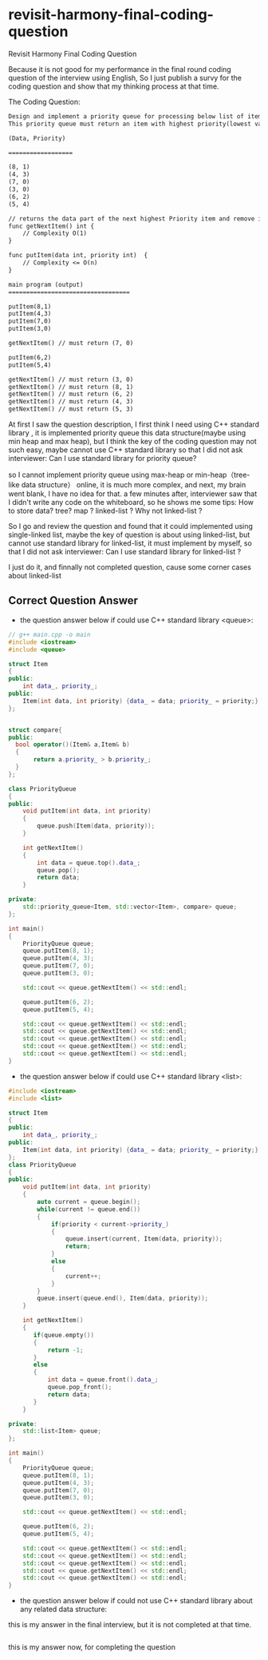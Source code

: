 # revisit-harmony-final-coding-question

Revisit Harmony Final Coding Question

Because it is not good for my performance in the final round coding question of the interview using English, So I just publish a survy for the coding question and show  that  my thinking process at that time.

The Coding Question:

```txt
Design and implement a priority queue for processing below list of items.
This priority queue must return an item with highest priority(lowest value for priority field) and should not take more than O(1) time.

(Data, Priority)

==================

(8, 1)
(4, 3)
(7, 0)
(3, 0)
(6, 2)
(5, 4)

// returns the data part of the next highest Priority item and remove it
func getNextItem() int {
    // Complexity O(1)
}

func putItem(data int, priority int)  {
    // Complexity <= O(n)
}

main program (output)
==================================

putItem(8,1)
putItem(4,3)
putItem(7,0)
putItem(3,0)

getNextItem() // must return (7, 0)

putItem(6,2)
putItem(5,4)

getNextItem() // must return (3, 0)
getNextItem() // must return (8, 1)
getNextItem() // must return (6, 2)
getNextItem() // must return (4, 3)
getNextItem() // must return (5, 3)

```

At first I saw the question description, I first think I need using C++ standard library <queue>
, it is implemented priority queue this data structure(maybe using min heap and max heap), but I think the key of the coding question may not such easy, maybe cannot use C++ standard library so that I did not ask interviewer: Can I use standard library for priority queue? 

so I cannot implement priority queue using max-heap or min-heap（tree-like data structure） online, it is much more complex, and next, my brain went blank, I have no idea for that. a few minutes after, interviewer  saw that I didn't write any code on the whiteboard, so he shows me some tips:  How to store data?   tree? map ? linked-list ?  Why not linked-list ?   

So I go and review the question and found that it could implemented using single-linked list, maybe the key of question is about using linked-list, but cannot use standard library for linked-list, it must implement by myself, so that I did not ask interviewer: Can I use standard library for linked-list ?

I just do it, and finnally not completed question, cause some corner cases about linked-list


## Correct Question Answer

- the question answer below if could use C++ standard library \<queue\>:

```cpp
// g++ main.cpp -o main
#include <iostream>
#include <queue>

struct Item 
{
public:
    int data_, priority_;
public:
    Item(int data, int priority) {data_ = data; priority_ = priority;}
};


struct compare{
public:
  bool operator()(Item& a,Item& b) 
  {
       return a.priority_ > b.priority_;
  }
};

class PriorityQueue
{
public:
    void putItem(int data, int priority)
    {
        queue.push(Item(data, priority));
    }

    int getNextItem()
    {
        int data = queue.top().data_;
        queue.pop();
        return data;
    }

private:
    std::priority_queue<Item, std::vector<Item>, compare> queue;
};

int main()
{
    PriorityQueue queue;
    queue.putItem(8, 1);
    queue.putItem(4, 3);
    queue.putItem(7, 0);
    queue.putItem(3, 0);

    std::cout << queue.getNextItem() << std::endl;

    queue.putItem(6, 2);
    queue.putItem(5, 4);

    std::cout << queue.getNextItem() << std::endl;
    std::cout << queue.getNextItem() << std::endl;
    std::cout << queue.getNextItem() << std::endl;
    std::cout << queue.getNextItem() << std::endl;
    std::cout << queue.getNextItem() << std::endl;
}
```

- the question answer below if could use C++ standard library \<list\>:

```cpp
#include <iostream>
#include <list>

struct Item 
{
public:
    int data_, priority_;
public:
    Item(int data, int priority) {data_ = data; priority_ = priority;}
};
class PriorityQueue
{
public:
    void putItem(int data, int priority)
    {
        auto current = queue.begin();
        while(current != queue.end())
        {   
            if(priority < current->priority_)
            {
                queue.insert(current, Item(data, priority));
                return;   
            }
            else
            {
                current++;
            }
        }
        queue.insert(queue.end(), Item(data, priority));
    }

    int getNextItem()
    {
       if(queue.empty())
       {
           return -1;
       }
       else
       {
           int data = queue.front().data_;
           queue.pop_front();
           return data;
       }
    }

private:
    std::list<Item> queue;
};

int main()
{
    PriorityQueue queue;
    queue.putItem(8, 1);
    queue.putItem(4, 3);
    queue.putItem(7, 0);
    queue.putItem(3, 0);

    std::cout << queue.getNextItem() << std::endl;

    queue.putItem(6, 2);
    queue.putItem(5, 4);

    std::cout << queue.getNextItem() << std::endl;
    std::cout << queue.getNextItem() << std::endl;
    std::cout << queue.getNextItem() << std::endl;
    std::cout << queue.getNextItem() << std::endl;
    std::cout << queue.getNextItem() << std::endl;
}
```

- the question answer below if could not use C++ standard library about any related data structure:

this is my answer in the final interview, but it is not completed at that time.

```cpp
```

this is my answer now, for completing the question

```cpp
```